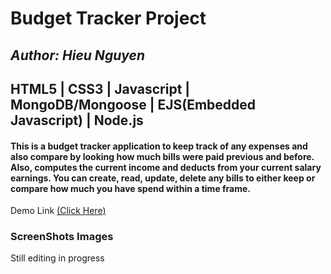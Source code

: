 # Budget Tracker Project  

## *Author: Hieu Nguyen*

## **HTML5 | CSS3 | Javascript | MongoDB/Mongoose | EJS(Embedded Javascript) | Node.js**  

#### This is a budget tracker application to keep track of any expenses and also compare by looking how much bills were paid previous and before. Also, computes the current income and deducts from your current salary earnings. You can create, read, update, delete any bills to either keep or compare how much you have spend within a time frame.

Demo Link 
[(Click Here)](https://mysterious-escarpment-98389.herokuapp.com/)

### ScreenShots Images
Still editing in progress


